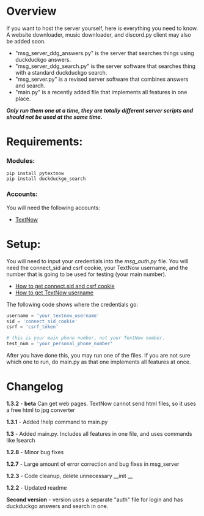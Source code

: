 # Overview
If you want to host the server yourself, here is everything you need to know. A website downloader, music downloader,
and discord.py client may also be added soon.

* "msg_server_ddg_answers.py" is the server that searches things using duckduckgo answers.
* "msg_server_ddg_search.py" is the server software that searches thing with a standard duckduckgo search.
* "msg_server.py" is a revised server software that combines answers and search.
* "main.py" is a recently added file that implements all features in one place.


***Only run them one at a time, they are totally different server scripts and should not be used at the same time.***



# Requirements:
### Modules:
```
pip install pytextnow
pip install duckduckgo_search
```
### Accounts:
You will need the following accounts:

* [TextNow](https://www.textnow.com/)

# Setup:

You will need to input your credentials into the *msg_auth.py* file. You will need the connect_sid and csrf cookie,
your TextNow username, and the number that is going to be used for testing (your main number).

* [How to get connect.sid and csrf cookie](https://github.com/leogomezz4t/PyTextNow_API/raw/main/get_cookie.mp4)
* [How to get TextNow username](https://github.com/leogomezz4t/PyTextNow_API/raw/main/get_username.mp4)

The following code shows where the credentials go:
```python
username = 'your_textnow_username'
sid = 'connect_sid_cookie'
csrf = 'csrf_token'

# this is your main phone number, not your TextNow number.
test_num = 'your_personal_phone_number'
```

After you have done this, you may run one of the files. If you are not sure which one to run, do main.py as that one
implements all features at once.

# Changelog
**1.3.2** - **beta** Can get web pages. TextNow cannot send html files, so it uses a free html to jpg converter

**1.3.1** - Added !help command to main.py

**1.3** - Added main.py. Includes all features in one file, and uses commands like !search

**1.2.8** - Minor bug fixes

**1.2.7** - Large amount of error correction and bug fixes in msg_server

**1.2.3** - Code cleanup, delete unnecessary __init __

**1.2.2** - Updated readme

**Second version** -  version uses a separate "auth" file for login and has duckduckgo answers and search in one.
